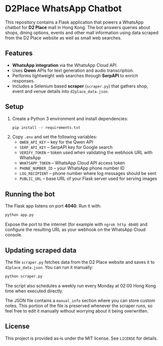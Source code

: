 # D2Place WhatsApp Chatbot

This repository contains a Flask application that powers a WhatsApp chatbot for **D2 Place** mall in Hong Kong. The bot answers queries about shops, dining options, events and other mall information using data scraped from the D2 Place website as well as small web searches.

## Features

- **WhatsApp integration** via the WhatsApp Cloud API.
- Uses **Qwen** APIs for text generation and audio transcription.
- Performs lightweight web searches through **SerpAPI** to enrich responses.
- Includes a Selenium based **scraper** (`scraper.py`) that gathers shop, event and venue details into `d2place_data.json`.

## Setup

1. Create a Python 3 environment and install dependencies:
   ```bash
   pip install -r requirements.txt
   ```
2. Copy `.env` and set the following variables:
   - `QWEN_API_KEY` – key for the Qwen API
   - `SERP_API_KEY` – SerpAPI key for Google search
   - `VERIFY_TOKEN` – token used when validating the webhook URL with WhatsApp
   - `WHATSAPP_TOKEN` – WhatsApp Cloud API access token
   - `PHONE_NUMBER_ID` – your WhatsApp phone number ID
   - `LOG_RECIPIENT` – phone number where log messages should be sent
   - `PUBLIC_URL` – base URL of your Flask server used for serving images

## Running the bot

The Flask app listens on port **4040**. Run it with:
```bash
python app.py
```
Expose the port to the internet (for example with `ngrok http 4040`) and configure the resulting URL as your webhook on the WhatsApp Cloud console.

## Updating scraped data

The file `scraper.py` fetches data from the D2 Place website and saves it to `d2place_data.json`. You can run it manually:
```bash
python scraper.py
```
The script also schedules a weekly run every Monday at 02:00 Hong Kong time when executed directly.

The JSON file contains a `manual_info` section where you can store custom notes.
This portion of the file is preserved whenever the scraper runs, so feel free to
edit it manually without worrying about it being overwritten.

## License

This project is provided as‑is under the MIT license. See `LICENSE` for details.
